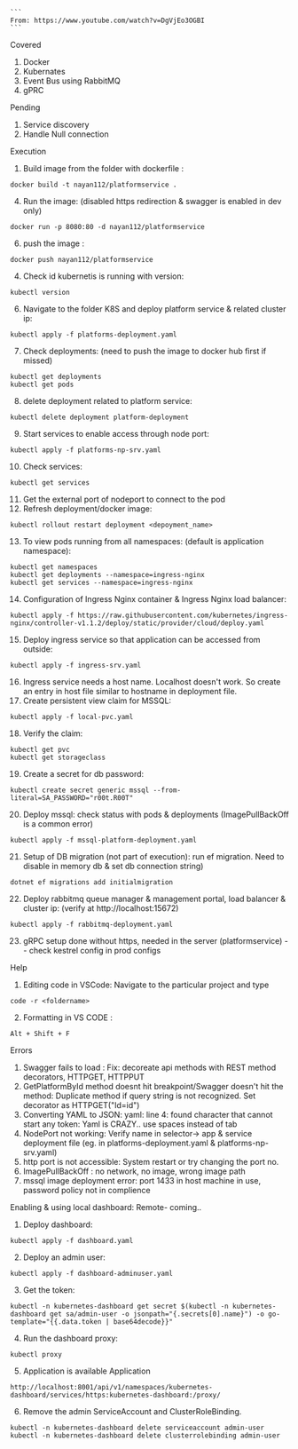````
```
From: https://www.youtube.com/watch?v=DgVjEo3OGBI
```
````

Covered
1. Docker
2. Kubernates
3. Event Bus using RabbitMQ
4. gPRC

Pending
1. Service discovery
2. Handle Null connection

Execution
1. Build image from the folder with dockerfile : 
```
docker build -t nayan112/platformservice .
```
4. Run the image:  (disabled https redirection & swagger is enabled in dev only)
```
docker run -p 8080:80 -d nayan112/platformservice
```
6. push the image : 
```
docker push nayan112/platformservice
```
4. Check id kubernetis is running with version: 
```
kubectl version
```
6. Navigate to the folder K8S and deploy platform service & related cluster ip: 
```
kubectl apply -f platforms-deployment.yaml
```
7. Check deployments:  (need to push the image to docker hub first if missed) 
```
kubectl get deployments
kubectl get pods
```
8. delete deployment related to platform service: 
```
kubectl delete deployment platform-deployment 
```
9. Start services to enable access through node port: 
```
kubectl apply -f platforms-np-srv.yaml
```
10. Check services:
``` 
kubectl get services
```
11. Get the external port of nodeport to connect to the pod
12. Refresh deployment/docker image: 
```
kubectl rollout restart deployment <depoyment_name>
```
13. To view pods running from all namespaces: (default is application namespace):  
```
kubectl get namespaces 
kubectl get deployments --namespace=ingress-nginx 
kubectl get services --namespace=ingress-nginx
```
14. Configuration of Ingress Nginx container & Ingress Nginx load balancer: 
```
kubectl apply -f https://raw.githubusercontent.com/kubernetes/ingress-nginx/controller-v1.1.2/deploy/static/provider/cloud/deploy.yaml
```
15. Deploy ingress service so that application can be accessed from outside: 
```
kubectl apply -f ingress-srv.yaml  
```
16. Ingress service needs a host name. Localhost doesn't work. So create an entry in host file similar to hostname in deployment file.
17. Create persistent view claim for MSSQL: 
```
kubectl apply -f local-pvc.yaml
```
18. Verify the claim: 
```
kubectl get pvc 
kubectl get storageclass
```
19. Create a secret for db password: 
```
kubectl create secret generic mssql --from-literal=SA_PASSWORD="r00t.R00T"  
```
20. Deploy mssql:    check status with pods & deployments (ImagePullBackOff is a common error)
```
kubectl apply -f mssql-platform-deployment.yaml
```
21. Setup of DB migration (not part of execution): run ef migration. Need to disable in memory db & set db connection string) 
```
dotnet ef migrations add initialmigration
```
22. Deploy rabbitmq queue manager & management portal, load balancer & cluster ip:  (verify at http://localhost:15672)
```
kubectl apply -f rabbitmq-deployment.yaml
```
23. gRPC setup done without https, needed in the server (platformservice) -- check kestrel config in prod configs

Help
1. Editing code in VSCode: Navigate to the particular project and type 
```
code -r <foldername>
```
2. Formatting in VS CODE : 
```
Alt + Shift + F
```

Errors
1. Swagger fails to load : Fix: decoreate api methods with REST method decorators, HTTPGET, HTTPPUT
2. GetPlatformById method doesnt hit breakpoint/Swagger doesn't hit the method: Duplicate method if query string is not recognized. Set decorator as HTTPGET("Id=id")
3. Converting YAML to JSON: yaml: line 4: found character that cannot start any token: Yaml is CRAZY.. use spaces instead of tab
4. NodePort not working: Verify name in selector-> app & service deployment file (eg. in platforms-deployment.yaml & platforms-np-srv.yaml)
5. http port is not accessible: System restart or try changing the port no.
6. ImagePullBackOff : no network, no image, wrong image path
7. mssql image deployment error: port 1433 in host machine in use, password policy not in complience


Enabling & using local dashboard: Remote- coming..
1. Deploy dashboard: 
```
kubectl apply -f dashboard.yaml
```
2. Deploy an admin user: 
```
kubectl apply -f dashboard-adminuser.yaml
```
3. Get the token: 
```
kubectl -n kubernetes-dashboard get secret $(kubectl -n kubernetes-dashboard get sa/admin-user -o jsonpath="{.secrets[0].name}") -o go-template="{{.data.token | base64decode}}"
```
4. Run the dashboard proxy: 
```
kubectl proxy 
```
5. Application is available Application
```
http://localhost:8001/api/v1/namespaces/kubernetes-dashboard/services/https:kubernetes-dashboard:/proxy/
```
6. Remove the admin ServiceAccount and ClusterRoleBinding.
```
kubectl -n kubernetes-dashboard delete serviceaccount admin-user
kubectl -n kubernetes-dashboard delete clusterrolebinding admin-user
```